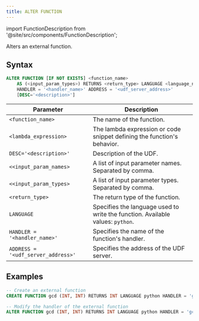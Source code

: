 ```yaml
---
title: ALTER FUNCTION
---
```

import FunctionDescription from '@site/src/components/FunctionDescription';

<FunctionDescription description="Introduced or updated: v1.2.116"/>

Alters an external function.

## Syntax

```sql
ALTER FUNCTION [IF NOT EXISTS] <function_name> 
    AS (<input_param_types>) RETURNS <return_type> LANGUAGE <language_name> 
    HANDLER = '<handler_name>' ADDRESS = '<udf_server_address>' 
    [DESC='<description>']
```

| Parameter             | Description                                                                                       |
|-----------------------|---------------------------------------------------------------------------------------------------|
| `<function_name>`     | The name of the function.                                                                        |
| `<lambda_expression>` | The lambda expression or code snippet defining the function's behavior.                          |
| `DESC='<description>'`  | Description of the UDF.|
| `<<input_param_names>`| A list of input parameter names. Separated by comma.|
| `<<input_param_types>`| A list of input parameter types. Separated by comma.|
| `<return_type>`       | The return type of the function.                                                                  |
| `LANGUAGE`            | Specifies the language used to write the function. Available values: `python`.                    |
| `HANDLER = '<handler_name>'` | Specifies the name of the function's handler.                                               |
| `ADDRESS = '<udf_server_address>'` | Specifies the address of the UDF server.                                             |

## Examples

```sql
-- Create an external function
CREATE FUNCTION gcd (INT, INT) RETURNS INT LANGUAGE python HANDLER = 'gcd' ADDRESS = 'http://0.0.0.0:8815';

-- Modify the handler of the external function
ALTER FUNCTION gcd (INT, INT) RETURNS INT LANGUAGE python HANDLER = 'gcd_new' ADDRESS = 'http://0.0.0.0:8815';
```